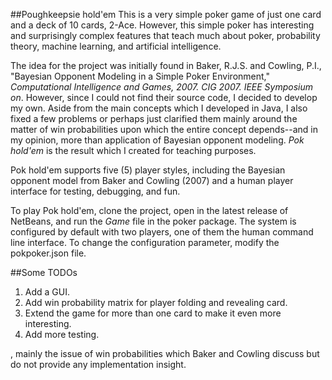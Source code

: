 ##Poughkeepsie hold'em
This is a very simple poker game of just one card and a deck of 10 cards, 2-Ace.
However, this simple poker has
interesting and surprisingly complex features that teach much about
poker, probability theory, machine learning, and artificial intelligence.

The idea for the project was initially found in Baker, R.J.S. and Cowling, P.I.,
"Bayesian Opponent Modeling in a Simple Poker Environment,"
*Computational Intelligence and Games, 2007. CIG 2007. IEEE Symposium on*.
However, since I could not find their source code, I decided to develop my
own.
Aside from the main concepts which I developed in Java,
I also fixed a few problems or perhaps just clarified them mainly around the
matter of win probabilities upon which the entire concept
depends--and in my opinion, more than application of Bayesian opponent modeling.
*Pok hold'em* is the result which I created for teaching purposes.

Pok hold'em supports five (5) player styles, including the Bayesian opponent 
model from Baker and Cowling (2007) and a human
player interface for testing, debugging, and fun.

To play Pok hold'em, clone the project, open in the latest release of NetBeans,
and run the *Game* file
in the poker package.
The system is
configured by default with two players, one of them the human command line interface.
To change the configuration parameter, modify the pokpoker.json file.

##Some TODOs
1. Add a GUI.
2. Add win probability matrix for player folding and revealing card.
3. Extend the game for more than one card to make it even more interesting.
4. Add more testing.



 , mainly the issue of win probabilities which
Baker and Cowling discuss but do not provide any implementation insight. 
